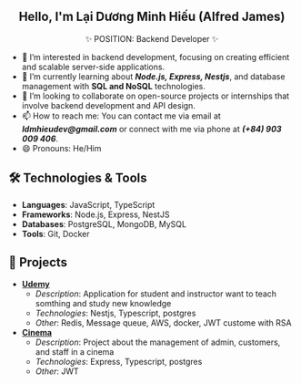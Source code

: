 <h2  align="center" >Hello, I'm Lại Dương Minh Hiếu (Alfred James)</h1>
      <p align="center">
  ✨ POSITION: Backend Developer ✨
</p>

- 👀 I’m interested in backend development, focusing on creating efficient and scalable server-side applications.
- 🌱 I’m currently learning about **_Node.js, Express, Nestjs_**, and database management with **SQL and NoSQL** technologies.
- 💞️ I’m looking to collaborate on open-source projects or internships that involve backend development and API design.
- 📫 How to reach me: You can contact me via email at **_ldmhieudev@gmail.com_** or connect with me via phone at **_(+84) 903 009 406_**.
- 😄 Pronouns: He/Him

<!---
AlfredHarper/AlfredHarper is a ✨ special ✨ repository because its `README.md` (this file) appears on your GitHub profile.
You can click the Preview link to take a look at your changes.
--->


## 🛠️ Technologies & Tools

- **Languages**: JavaScript, TypeScript
- **Frameworks**: Node.js, Express, NestJS
- **Databases**: PostgreSQL, MongoDB, MySQL
- **Tools**: Git, Docker

## 🎨 Projects

- [**Udemy**](https://gitlab.com/harveyod/harvey-be)
    + _Description_: Application for student and instructor want to teach somthing and study new knowledge
    + _Technologies_: Nestjs, Typescript, postgres
    + _Other_: Redis, Message queue, AWS, docker, JWT custome with RSA
- [**Cinema**](https://github.com/lucasngucii/BE-Ecommerce)
  - _Description_: Project about the management of admin, customers, and staff in a cinema
  - _Technologies_: Express, Typescript, postgres
  - _Other_: JWT
